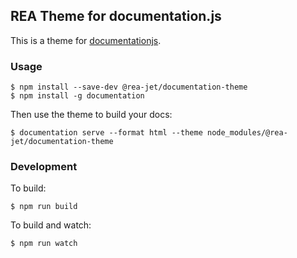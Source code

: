 ## REA Theme for documentation.js

This is a theme for [documentationjs](https://github.com/documentationjs/documentation).

### Usage

```
$ npm install --save-dev @rea-jet/documentation-theme
$ npm install -g documentation
```

Then use the theme to build your docs:

    $ documentation serve --format html --theme node_modules/@rea-jet/documentation-theme

### Development

To build:

    $ npm run build

To build and watch:

    $ npm run watch
